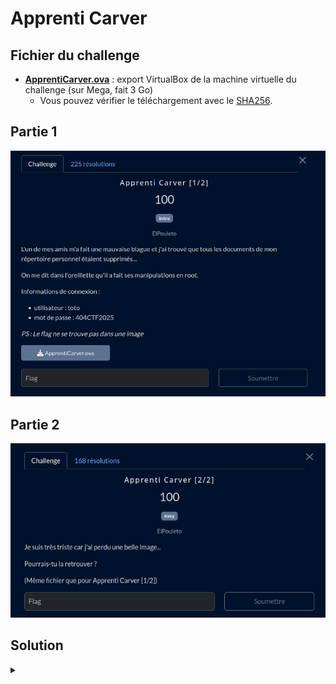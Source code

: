 # Apprenti Carver

## Fichier du challenge

* [**ApprentiCarver.ova**](https://mega.nz/file/5cxCzJJa#znpLKUi2HvTEZg0Ty21XLwiFSYYE0wn44-WI7S2LY5k) : export VirtualBox de la machine virtuelle du challenge (sur Mega, fait 3 Go)
  * Vous pouvez vérifier le téléchargement avec le [SHA256](sha256-ova.sum).

## Partie 1

![challenge](challenge1.png)

## Partie 2

![challenge](challenge2.png)

<h2>Solution</h2>

<details>
<summary></summary>


> ⚠️ Bien que j'ai réussi à flag sur ce challenge, je **déconseille fortement** la méthode suivante. Des points d'informations supplémentaires seront ajoutées sur chaque étape pour expliquer les erreurs à ne pas commettre.


> 💡 Une méthode de résolution plus fiable serait d'utiliser [Autopsy](https://www.autopsy.com/), un logiciel de référence pour l'analyse forensique. Il permet d'analyser un dump dique ou un disque de machine virtuelle sans risquer d'écraser des données.


## Partie 1

* On télécharge l'OVA.
* C'est un fichier d'export de machine virtuelle. On l'importe dans VirtualBox.
* On démarre la VM. On s'identifie avec les identifiants fournis dans l'énoncé.
    > ⚠️ Première erreur ici : ne pas faire de snapshot avant de démarrer la VM. En effet, toute opération dans la VM risque d'écraser des données importantes. Dans ce cas, ça n'est pas dramatique car on peut toujours réimporter l'OVA, mais c'est une erreur critique autrement, car chaque octet est une preuve potentielle dans une enquête forensique.
* Premier réflexe :
    ```bash
    history
    ```
    ... rien.
* L'énoncé fait mention du compte root... D'où en premier réflexe :
    ```bash
    sudo -s
    ```
    ... mais l'utilisateur n'est pas sudoer.
* Tentons :
    ```bash
    su -
    ```
    On nous demande le mot de passe root. On tente le mot de passe indiqué dans l'énoncé, bingo.
* Rebelote :
    ```bash
    history
    ```
    ... oh, un flag, déjà ?


## Partie 2

Étant familier avec le duo testdisk/photorec (qui m'a déjà rendu bien des services), je me suis concentré sur l'utilisation de ces outils. J'ai pu apprendre à l'occasion de ce challenge que ces outils ne sont pas adaptés pour des disques de machine virtuelle.

* On dégaine testdisk.
  * Il ne reconnaît pas le fichier vmdk...
  * On tente alors de l'utiliser dans la VM directement :
    ```bash
    su -
    testdisk
    ```
  * On sélectionne le disque dur virtuel, puis "Advanced", et on parcourt les fichiers... Rien.
* La suite logique ? PhotoRec
    ```bash
    su -
    photorec
    ```
* On sélectionne le disque dur virtuel, puis "File Opt" pour sélectionner les types png et jpg uniquement.
* On lance la recherche, avec comme répertoire de destination... Un dossier *dans la VM*.
    > ⚠️ **Ne faites jamais ceci.** Le risque est d'écraser les fichiers que l'on souhaite récupérer, en écrivant sur les secteurs non alloués.
    * Opération terminé. Tiens, c'est bizarre, la VM rame. Ah, le disque est plein. Bon, on redémarre la VM.
    * Ah ben non, elle démarre plus. Oups. <ins>Évidemment, on a omis de prendre un snapshot</ins>... C'est à ça que servent les CTF !
* On réimporte l'OVA. Cette fois, on va prendre comme destination un disque dur qui traîne dans le placard.
* Arf, les guest additions ne sont pas installées.
  * On installe les guest additions... Ah, il manque les paquets pour la compilation du noyau. On installe le tout. *Pourvu que ça n'écrase pas les fichiers perdus...*
  * On relance les guest additions, on ajoute notre utilisateur au groupe vboxsf, on configure un dossier partagé permanent et on redémarre la VM.
* On relance PhotoRec, on sélectionne le disque dur virtuel, on sélectionne les types png et jpg uniquement, on lance la recherche, avec comme répertoire de destination le dossier partagé.
* Ouch, ça fait beaucoup de fichiers trouvés. On va devoir les filtrer.
* On filtre par taille pour commencer... Après 3 dossier parcourus... Oh, une photo de fusée avec du texte !
  Ah, bah voilà le flag.

</details>
